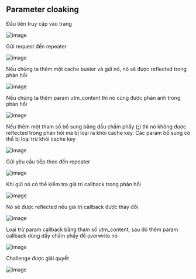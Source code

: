 ## Parameter cloaking

Đầu tiên truy cập vào trang 

![image](https://user-images.githubusercontent.com/68894302/181160632-59c5160d-6e08-4a96-8034-d145c9760265.png)

Gửi request đến repeater

![image](https://user-images.githubusercontent.com/68894302/181160731-b6f92b23-b000-47af-b7b2-2fcff8fac24c.png)

Nếu chúng ta thêm một cache buster và gửi nó, nó sẽ được reflected trong phản hồi

![image](https://user-images.githubusercontent.com/68894302/181160911-f20c7254-eec9-4156-94d4-9f874235af52.png)

Nếu chúng ta thêm param utm_content thì nó cũng được phản ánh trong phản hồi

![image](https://user-images.githubusercontent.com/68894302/181161180-c1486deb-51a1-4280-bb66-31be6e3be92a.png)

Nếu thêm một tham số bổ sung bằng dấu chấm phẩy (__;__) thì nó không được reflected trong phản hồi mà bị loại ra khỏi cache key. Các param bổ sung có thể bị loại trừ khỏi cache key

![image](https://user-images.githubusercontent.com/68894302/181161432-884effef-ae67-476f-843a-1bb3b1236ba4.png)

Gửi yêu cầu tiếp theo đến repeater

![image](https://user-images.githubusercontent.com/68894302/181161718-7acae888-00f1-47e0-a18d-fc7185c72178.png)

Khi gửi nó có thể kiểm tra giá trị callback trong phản hồi

![image](https://user-images.githubusercontent.com/68894302/181161870-fb4886da-736d-4663-ad81-4e2d60bb2df7.png)

Nó sẽ được reflected nếu giá trị callback được thay đổi

![image](https://user-images.githubusercontent.com/68894302/181161972-4ad157b0-d8b5-4a21-98c0-c6c42014cced.png)

Loại trừ param callback bằng tham số utm_content, sau đó thêm param callback dùng dấy chấm phẩy để overwrite nó

![image](https://user-images.githubusercontent.com/68894302/181163358-dce5001e-09f9-4c21-8fde-e1b319bf37ec.png)

Challenge được giải quyết

![image](https://user-images.githubusercontent.com/68894302/181163421-6d7b87c1-d3df-441f-84cb-54f44422169c.png)